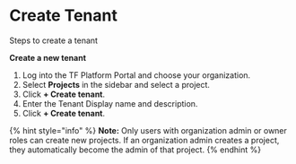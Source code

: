 # Create Tenant

Steps to create a tenant

**Create a new tenant**

1. Log into the TF Platform Portal and choose your organization.
2. Select **Projects** in the sidebar and select a project.
3. Click **+ Create tenant**.
4. Enter the Tenant Display name and description.
5. Click **+ Create tenant**.

{% hint style="info" %}
**Note:** Only users with organization admin or owner roles can create new projects. If an organization admin creates a project, they automatically become the admin of that project.
{% endhint %}
